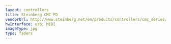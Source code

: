```yaml
---
layout: controllers
title: Steinberg CMC FD
vendorUrl: http://www.steinberg.net/en/products/controllers/cmc_series/models/cmc_fd.html
hwInterface: usb, MIDI
imageType: jpg
type: faders
---
```



